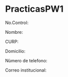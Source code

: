 # PracticasPW1

No.Control:

Nombre:

CURP:

Domicilio:

Nùmero de telefono:

Correo institucional:


